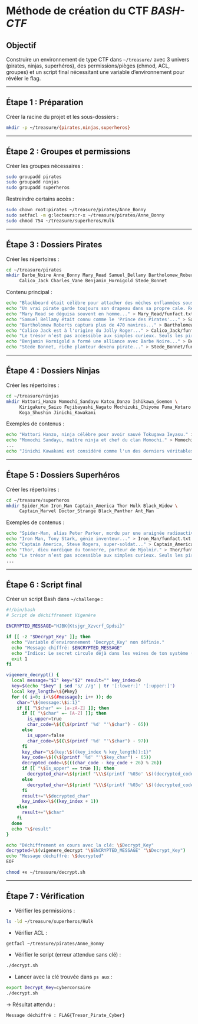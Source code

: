 # Méthode de création du CTF *BASH-CTF*

## Objectif
Construire un environnement de type CTF dans `~/treasure/` avec 3 univers (pirates, ninjas, superhéros), des permissions/pièges (chmod, ACL, groupes) et un script final nécessitant une variable d’environnement pour révéler le flag.

---

## Étape 1 : Préparation
Créer la racine du projet et les sous-dossiers :
```bash
mkdir -p ~/treasure/{pirates,ninjas,superheros}
```

---

## Étape 2 : Groupes et permissions
Créer les groupes nécessaires :
```bash
sudo groupadd pirates
sudo groupadd ninjas
sudo groupadd superheros
```

Restreindre certains accès :

```bash
sudo chown root:pirates ~/treasure/pirates/Anne_Bonny
sudo setfacl -m g:lecteurs:r-x ~/treasure/pirates/Anne_Bonny
sudo chmod 754 ~/treasure/superheros/Hulk
```

---

## Étape 3 : Dossiers Pirates
Créer les répertoires :
```bash
cd ~/treasure/pirates
mkdir Barbe_Noire Anne_Bonny Mary_Read Samuel_Bellamy Bartholomew_Roberts \
     Calico_Jack Charles_Vane Benjamin_Hornigold Stede_Bonnet
```

Contenu principal :
```bash
echo "Blackbeard était célèbre pour attacher des mèches enflammées sous son chapeau pour effrayer ses ennemis." > Barbe_Noire/funfact.txt
echo "Un vrai pirate garde toujours son drapeau dans sa propre cale. Retourne à ton logis et hisse-le haut." > Anne_Bonny/funfact.txt
echo "Mary Read se déguisa souvent en homme..." > Mary_Read/funfact.txt
echo "Samuel Bellamy était connu comme le 'Prince des Pirates'..." > Samuel_Bellamy/funfact.txt
echo "Bartholomew Roberts captura plus de 470 navires..." > Bartholomew_Roberts/funfact.txt
echo "Calico Jack est à l'origine du Jolly Roger..." > Calico_Jack/funfact.txt
echo "Le trésor n’est pas accessible aux simples curieux. Seuls les pirates peuvent ouvrir la voie." > Charles_Vane/funfact.txt
echo "Benjamin Hornigold a formé une alliance avec Barbe Noire..." > Benjamin_Hornigold/funfact.txt
echo "Stede Bonnet, riche planteur devenu pirate..." > Stede_Bonnet/funfact.txt
```

---

## Étape 4 : Dossiers Ninjas
Créer les répertoires :
```bash
cd ~/treasure/ninjas
mkdir Hattori_Hanzo Momochi_Sandayu Katou_Danzo Ishikawa_Goemon \
     Kirigakure_Saizo Fujibayashi_Nagato Mochizuki_Chiyome Fuma_Kotaro \
     Koga_Shushin Jinichi_Kawakami
```

Exemples de contenus :
```bash
echo "Hattori Hanzo, ninja célèbre pour avoir sauvé Tokugawa Ieyasu." > Hattori_Hanzo/funfact.txt
echo "Momochi Sandayu, maître ninja et chef du clan Momochi." > Momochi_Sandayu/funfact.txt
...
echo "Jinichi Kawakami est considéré comme l'un des derniers véritables ninjas." > Jinichi_Kawakami/funfact.txt
```

---

## Étape 5 : Dossiers Superhéros
Créer les répertoires :
```bash
cd ~/treasure/superheros
mkdir Spider_Man Iron_Man Captain_America Thor Hulk Black_Widow \
     Captain_Marvel Doctor_Strange Black_Panther Ant_Man
```

Exemples de contenus :
```bash
echo "Spider-Man, alias Peter Parker, mordu par une araignée radioactive." > Spider_Man/funfact.txt
echo "Iron Man, Tony Stark, génie inventeur..." > Iron_Man/funfact.txt
echo "Captain America, Steve Rogers, super-soldat..." > Captain_America/funfact.txt
echo "Thor, dieu nordique du tonnerre, porteur de Mjolnir." > Thor/funfact.txt
echo "Le trésor n’est pas accessible aux simples curieux. Seuls les pirates peuvent ouvrir la voie." > Hulk/funfact.txt
...
```

---
## Étape 6 : Script final
Créer un script Bash dans `~/challenge` :
```bash
#!/bin/bash
# Script de déchiffrement Vigenère

ENCRYPTED_MESSAGE="HJBK{Ktsjgr_Xzvcrf_Gpdsi}"

if [[ -z "$Decrypt_Key" ]]; then
  echo "Variable d'environnement 'Decrypt_Key' non définie."
  echo "Message chiffré: $ENCRYPTED_MESSAGE"
  echo "Indice: Le secret circule déjà dans les veines de ton système (regarde les processus actifs)."
  exit 1
fi

vigenere_decrypt() {
  local message="$1" key="$2" result="" key_index=0
  key=$(echo "$key" | sed 's/ //g' | tr '[:lower:]' '[:upper:]')
  local key_length=\${#key}
  for (( i=0; i<\${#message}; i++ )); do
    char="\${message:\$i:1}"
    if [[ "\$char" =~ [a-zA-Z] ]]; then
      if [[ "\$char" =~ [A-Z] ]]; then
        is_upper=true
        char_code=\$((\$(printf '%d' "'\$char") - 65))
      else
        is_upper=false
        char_code=\$((\$(printf '%d' "'\$char") - 97))
      fi
      key_char="\${key:\$((key_index % key_length)):1}"
      key_code=\$((\$(printf '%d' "'\$key_char") - 65))
      decrypted_code=\$(((char_code - key_code + 26) % 26))
      if [[ "\$is_upper" == true ]]; then
        decrypted_char=\$(printf "\\\$(printf '%03o' \$((decrypted_code + 65)))")
      else
        decrypted_char=\$(printf "\\\$(printf '%03o' \$((decrypted_code + 97)))")
      fi
      result+="\$decrypted_char"
      key_index=\$((key_index + 1))
    else
      result+="\$char"
    fi
  done
  echo "\$result"
}

echo "Déchiffrement en cours avec la clé: \$Decrypt_Key"
decrypted=\$(vigenere_decrypt "\$ENCRYPTED_MESSAGE" "\$Decrypt_Key")
echo "Message déchiffré: \$decrypted"
EOF

chmod +x ~/treasure/decrypt.sh
```

---
## Étape 7 : Vérification
* Vérifier les permissions :
```bash
ls -ld ~/treasure/superheros/Hulk
```
* Vérifier ACL :
```bash
getfacl ~/treasure/pirates/Anne_Bonny
```
* Vérifier le script (erreur attendue sans clé) :
```bash
./decrypt.sh
```
* Lancer avec la clé trouvée dans `ps aux` :
```bash
export Decrypt_Key=cybercorsaire
./decrypt.sh
```

→ Résultat attendu :
```
Message déchiffré : FLAG{Tresor_Pirate_Cyber}
```

